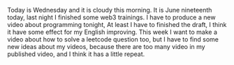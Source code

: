 Today is Wednesday and it is cloudy this morning. It is June nineteenth today, last night I finished some web3 trainings. I have to produce a new video about programming tonight, At least I have to finished the draft, I think it have some effect for my English improving. This week I want to make a video about how to solve a leetcode question too, but I have to find some new ideas about my videos, because there are too many video in my published video, and I think it has a little repeat.
